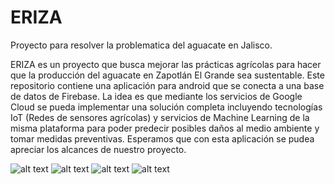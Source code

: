 # ERIZA
 Proyecto para resolver la problematica del aguacate en Jalisco.
 
 ERIZA es un proyecto que busca mejorar las prácticas agrícolas para hacer que la producción del aguacate en Zapotlán El Grande sea sustentable. Este repositorio contiene una aplicación para android que se conecta a una base de datos de Firebase. La idea es que mediante los servicios de Google Cloud se pueda implementar una solución completa incluyendo tecnologías IoT (Redes de sensores agrícolas) y servicios de Machine Learning de la misma plataforma para poder predecir posibles daños al medio ambiente y tomar medidas preventivas.
Esperamos que con esta aplicación se pudea apreciar los alcances de nuestro proyecto.


![alt text](https://media.discordapp.net/attachments/611342933341503488/775969622175383582/Screenshot_20201111-002534_ERIZA.jpg?width=231&height=501)
![alt text](https://media.discordapp.net/attachments/611342933341503488/775979051680661514/Screenshot_20201111-010334_ERIZA.jpg?width=231&height=501)
![alt text](https://media.discordapp.net/attachments/611342933341503488/775979126116450324/Screenshot_20201111-010351_ERIZA.jpg?width=231&height=501)
![alt text](https://media.discordapp.net/attachments/611342933341503488/775979256596922398/Screenshot_20201111-010425_ERIZA.jpg?width=231&height=501)
